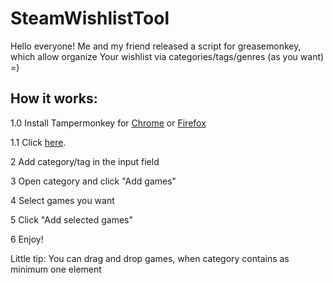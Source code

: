 # SteamWishlistTool

Hello everyone!
Me and my friend released a script for greasemonkey, which allow organize Your wishlist via categories/tags/genres (as you want) =)

## How it works:
1.0 Install Tampermonkey for [Chrome](https://chrome.google.com/webstore/detail/tampermonkey/dhdgffkkebhmkfjojejmpbldmpobfkfo) or [Firefox](https://addons.mozilla.org/ru/firefox/addon/greasemonkey/)

1.1 Click [here](https://github.com/Rexedead/SteamWishlistTool/raw/master/SteamWishlistTool.user.js).

2 Add category/tag in the input field

3 Open category and click "Add games"

4 Select games you want

5 Click "Add selected games"

6 Enjoy!

Little tip: You can drag and drop games, when category contains as minimum one element
